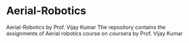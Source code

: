 # Aerial-Robotics
Aerial-Robotics by Prof. Vijay Kumar
The repository contains the assignments of Aerial robotics course on coursera by Prof. Vijay Kumar
